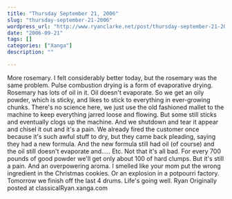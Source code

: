```yaml
---
title: "Thursday September 21, 2006"
slug: "thursday-september-21-2006"
wordpress_url: "http://www.ryanclarke.net/post/thursday-september-21-2006/"
date: "2006-09-21"
tags: []
categories: ["Xanga"]
description: ""

---
```


More rosemary.
I felt considerably better today, but the rosemary was the same problem. Pulse combustion drying is a form of evaporative drying. Rosemary has lots of oil in it. Oil doesn't evaporate. So we get an oily powder, which is sticky, and likes to stick to everything in ever-growing chunks. There's no science here, we just use the old fashioned mallet to the machine to keep everything jarred loose and flowing. But some still sticks and eventually clogs up the machine. And we shutdown and tear it appear and chisel it out and it's a pain. We already fired the customer once because it's such awful stuff to dry, but they came back pleading, saying they had a new formula. And the new formula still had oil (of course) and the oil still doesn't evaporate and..... Etc. Not that it's all bad. For every 700 pounds of good powder we'll get only about 100 of hard clumps. But it's still a pain.
And an overpowering aroma. I smelled like your mom put the wrong ingredient in the Christmas cookies. Or an explosion in a potpourri factory.
Tomorrow we finish off the last 4 drums. Life's going well.
Ryan
Originally posted at classicalRyan.xanga.com
